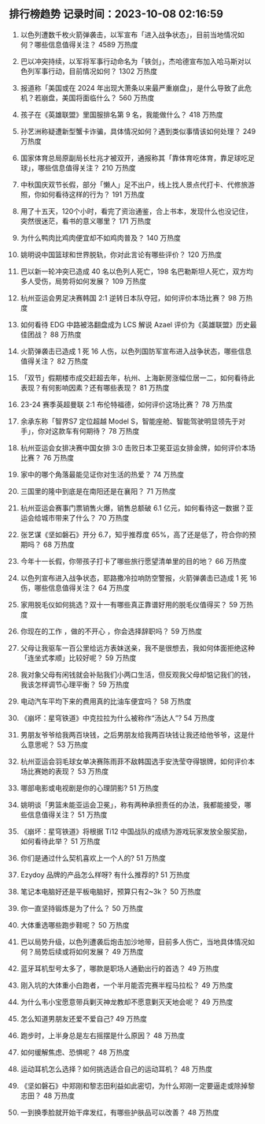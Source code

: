 
## 排行榜趋势 记录时间：2023-10-08 02:16:59
  
  1. 以色列遭数千枚火箭弹袭击，以军宣布「进入战争状态」，目前当地情况如何？哪些信息值得关注？ 4589 万热度
    
  2. 巴以冲突持续，以军将军事行动命名为「铁剑」，杰哈德宣布加入哈马斯对以色列军事行动，目前情况如何？ 1302 万热度
    
  3. 报道称「美国或在 2024 年出现大萧条以来最严重崩盘」，是什么导致了此危机？若崩盘，美国将面临什么？ 560 万热度
    
  4. 孩子在《英雄联盟》里国服排名第 9 名，我能做什么？ 418 万热度
    
  5. 孙艺洲称疑遭新型蟹卡诈骗，具体情况如何？遇到类似事情该如何处理？ 249 万热度
    
  6. 国家体育总局原副局长杜兆才被双开，通报称其「靠体育吃体育，靠足球吃足球」，哪些信息值得关注？ 210 万热度
    
  7. 中秋国庆双节长假，部分「懒人」足不出户，线上找人景点代打卡、代修旅游照，你如何看待这样的行为？ 191 万热度
    
  8. 用了十五天，120个小时，看完了资治通鉴，合上书本，发现什么也没记住，突然很迷茫，看书的意义哪里？ 171 万热度
    
  9. 为什么鸭肉比鸡肉便宜却不如鸡肉普及？ 140 万热度
    
  10. 姚明说中国篮球和世界脱轨，你对此言论有哪些评价？ 120 万热度
    
  11. 巴以新一轮冲突已造成 40 名以色列人死亡，198 名巴勒斯坦人死亡，双方均多人受伤，局势将如何发展？ 109 万热度
    
  12. 杭州亚运会男足决赛韩国 2:1 逆转日本队夺冠，如何评价本场比赛？ 98 万热度
    
  13. 如何看待 EDG 中路被洛翻盘成为 LCS 解说 Azael 评价为《英雄联盟》历史最佳团战？ 88 万热度
    
  14. 火箭弹袭击已造成 1 死 16 人伤，以色列国防军宣布进入战争状态，哪些信息值得关注？ 82 万热度
    
  15. 「双节」假期楼市成交赶超去年，杭州、上海新房涨幅位居一二，如何看待此表现？有何影响因素？还有哪些表现？ 81 万热度
    
  16. 23-24 赛季英超曼联 2:1 布伦特福德，如何评价这场比赛？ 78 万热度
    
  17. 余承东称「智界S7 定位超越 Model S，智能座舱、智能驾驶明显领先于对手」，你对这款车有何期待？ 78 万热度
    
  18. 杭州亚运会女排决赛中国女排 3:0 击败日本卫冕亚运女排金牌，如何评价本场比赛？ 76 万热度
    
  19. 家中的哪个角落最能见证你对生活的热爱？ 74 万热度
    
  20. 三国里的隆中到底是在南阳还是在襄阳？ 71 万热度
    
  21. 杭州亚运会赛事门票销售火爆，销售总额破 6.1 亿元，如何看待这一数据？亚运会给城市带来了什么？ 70 万热度
    
  22. 张艺谋《坚如磐石》开分 6.7，知乎推荐度 65%，高了还是低了，符合你的预期吗？ 68 万热度
    
  23. 今年十一长假，你带孩子打卡了哪些旅行愿望清单里的目的地？ 66 万热度
    
  24. 以色列宣布进入战争状态，耶路撒冷拉响防空警报，火箭弹袭击已造成 1 死 16 伤，哪些信息值得关注？ 64 万热度
    
  25. 家用脱毛仪如何挑选？双十一有哪些真正靠谱好用的脱毛仪值得买？ 59 万热度
    
  26. 你现在的工作 ，做的不开心 ，你会选择辞职吗？ 59 万热度
    
  27. 父母让我驱车一百公里给远方表妹送亲，我不是很想去，我如何体面拒绝这种「连坐式孝顺」比较好呢？ 59 万热度
    
  28. 我对象父母有闲钱就会补贴我们小两口生活，但反观我父母却惦记我们的钱，我该怎样调节心理平衡？ 59 万热度
    
  29. 电动汽车平均下来的费用真的比油车便宜吗？ 58 万热度
    
  30. 《崩坏：星穹铁道》中克拉拉为什么被称作“汤达人”? 54 万热度
    
  31. 男朋友爷爷给我两百块钱，之后男朋友给我两百块钱让我还给他爷爷，这是什么意思呢？ 53 万热度
    
  32. 杭州亚运会羽毛球女单决赛陈雨菲不敌韩国选手安洗莹夺得银牌，如何评价本场比赛她的表现？ 53 万热度
    
  33. 哪部电影或电视剧是你的心理阴影? 51 万热度
    
  34. 姚明谈「男篮未能亚运会卫冕」，称有两种承担责任的办法，我都能接受，哪些信息值得关注？ 51 万热度
    
  35. 《崩坏：星穹铁道》将根据 Ti12 中国战队的成绩为游戏玩家发放全服奖励，如何看待此举？ 51 万热度
    
  36. 你们是通过什么契机喜欢上一个人的? 51 万热度
    
  37. Ezydoy 品牌的产品怎么样呀? 有什么推荐的? 51 万热度
    
  38. 笔记本电脑好还是平板电脑好，预算只有2~3k？ 50 万热度
    
  39. 你一直坚持锻炼是为了什么？ 50 万热度
    
  40. 大体重选哪些跑步鞋呢？ 50 万热度
    
  41. 巴以局势升级，以色列遭袭后炮击加沙地带，目前多人伤亡，当地具体情况如何？局势后续或将如何发展？ 49 万热度
    
  42. 蓝牙耳机型号太多了，哪款是职场人通勤出行的首选？ 49 万热度
    
  43. 刚入坑的大体重小白跑者，一个半月能否完赛半程马拉松？ 49 万热度
    
  44. 为什么韦小宝愿意带兵剿灭神龙教却不愿意剿灭天地会呢？ 49 万热度
    
  45. 怎么知道男朋友还爱不爱自己? 49 万热度
    
  46. 跑步时，上半身总是左右摇摆是什么原因？ 48 万热度
    
  47. 如何缓解焦虑、恐惧呢？ 48 万热度
    
  48. 运动耳机怎么选择？如何挑选适合自己的运动耳机？ 48 万热度
    
  49. 《坚如磐石》中郑刚和黎志田利益如此密切，为什么郑刚一定要逼走或除掉黎志田？ 48 万热度
    
  50. 一到换季脸就开始干痒发红，有哪些护肤品可以改善？ 48 万热度
    